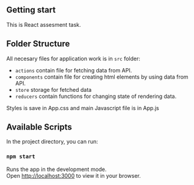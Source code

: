 ## Getting start

This is React assesment task.

## Folder Structure

All necesary files for application work is in `src` folder:

- `actions` contain file for fetching data from API.
- `components` contain file for creating html elements by using data from API.
- `store` storage for fetched data
- `reducers` contain functions for changing state of rendering data.

Styles is save in App.css and main Javascript file is in App.js

## Available Scripts

In the project directory, you can run:

### `npm start`

Runs the app in the development mode.\
Open [http://localhost:3000](http://localhost:3000) to view it in your browser.


